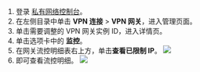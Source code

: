 1. 登录 [私有网络控制台](https://console.cloud.tencent.com/vpc/vpc?rid=1)。
2. 在左侧目录中单击 **VPN 连接** > **VPN 网关**，进入管理页面。
3. 单击需要调整的 VPN 网关实例 ID，进入详情页。
4. 单击选项卡中的 **监控**。
5. 在网关流控明细表右上方，单击**查看已限制 IP**。
 ![](https://main.qcloudimg.com/raw/b77da9bc78fee9266764d383016026ea.png)
6. 即可查看流控明细。
 ![](https://main.qcloudimg.com/raw/c4385aeb3a96165f0f2b928d44b317cc.png)
